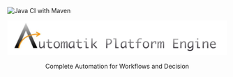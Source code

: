 ![Java CI with Maven](https://github.com/automatiko/automatiko-engine/workflows/Java%20CI%20with%20Maven/badge.svg)

<p align="center">
<img src="img/automatiko-engine.png" width="800px" alt="Automatiko Engine"/>
</p>

<p align="center">
    Complete Automation for Workflows and Decision
</p>

